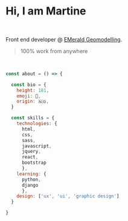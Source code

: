 # Hi, I am Martine 

&nbsp;

Front end developer @ [EMerald Geomodelling](https://www.emerald-geomodelling.com/).

> 100% work from anywhere

&nbsp;

```js
const about = () => {

  const bio = {
    height: 181, 
    emoji: 🦋,
    origin: 🇳🇴,
  }

  const skills = {
    technologies: {
      html, 
      css, 
      sass, 
      javascript, 
      jquery, 
      react, 
      bootstrap 
      },
    learning: {
      python, 
      django
      },
    design: ['ux', 'ui', 'graphic design'] 
  }

}
```






<!--
**martineho/martineho** is a ✨ _special_ ✨ repository because its `README.md` (this file) appears on your GitHub profile.

Here are some ideas to get you started:

- 🔭 I’m currently working on ...
- 🌱 I’m currently learning ...
- 👯 I’m looking to collaborate on ...
- 🤔 I’m looking for help with ...
- 💬 Ask me about ...
- 📫 How to reach me: ...
- 😄 Pronouns: ...
- ⚡ Fun fact: ...
-->
